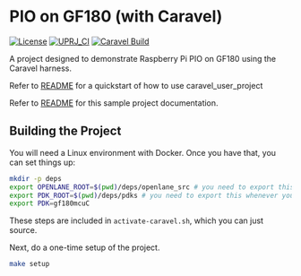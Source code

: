 # PIO on GF180 (with Caravel)

[![License](https://img.shields.io/badge/License-Apache%202.0-blue.svg)](https://opensource.org/licenses/Apache-2.0) [![UPRJ_CI](https://github.com/efabless/caravel_project_example/actions/workflows/user_project_ci.yml/badge.svg)](https://github.com/efabless/caravel_project_example/actions/workflows/user_project_ci.yml) [![Caravel Build](https://github.com/efabless/caravel_project_example/actions/workflows/caravel_build.yml/badge.svg)](https://github.com/efabless/caravel_project_example/actions/workflows/caravel_build.yml)

A project designed to demonstrate Raspberry Pi PIO on GF180 using the Caravel harness.

Refer to [README](docs/source/index.rst#section-quickstart) for a quickstart of how to use caravel_user_project

Refer to [README](docs/source/index.rst) for this sample project documentation. 

## Building the Project

You will need a Linux environment with Docker. Once you have that, you can set things up:

```sh
mkdir -p deps
export OPENLANE_ROOT=$(pwd)/deps/openlane_src # you need to export this whenever you start a new shell
export PDK_ROOT=$(pwd)/deps/pdks # you need to export this whenever you start a new shell
export PDK=gf180mcuC
```

These steps are included in `activate-caravel.sh`, which you can just source.

Next, do a one-time setup of the project.

```sh
make setup
```
